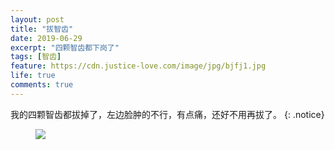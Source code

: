 ```yaml
---
layout: post
title: "拔智齿"
date: 2019-06-29
excerpt: "四颗智齿都下岗了"
tags: [智齿]
feature: https://cdn.justice-love.com/image/jpg/bjfj1.jpg
life: true
comments: true
---
```

我的四颗智齿都拔掉了，左边脸肿的不行，有点痛，还好不用再拔了。
{: .notice}
<figure>
    <img src="{{ site.staticUrl }}/yanyan/image/bazhichi.jpg" />
</figure>
